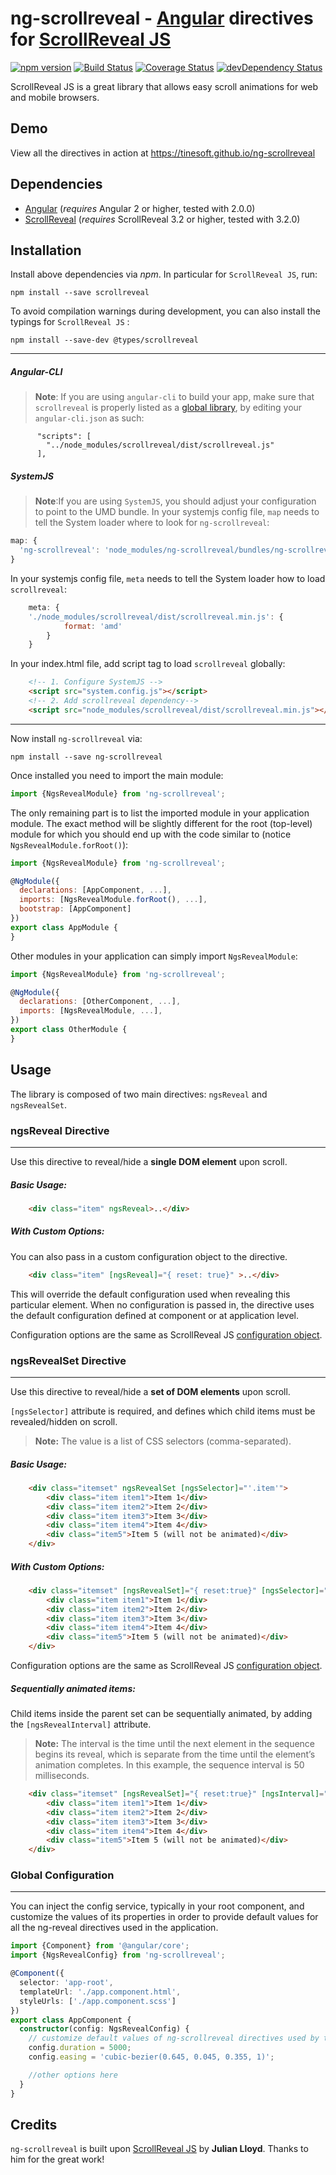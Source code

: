 # ng-scrollreveal - [Angular](http://angular.io/) directives for [ScrollReveal JS](https://scrollrevealjs.org/)

[![npm version](https://badge.fury.io/js/ng-scrollreveal.svg)](https://badge.fury.io/js/ng-scrollreveal)
[![Build Status](https://travis-ci.org/tinesoft/ng-scrollreveal.svg?branch=master)](https://travis-ci.org/tinesoft/ng-scrollreveal)
[![Coverage Status](https://coveralls.io/repos/github/tinesoft/ng-scrollreveal/badge.svg?branch=master)](https://coveralls.io/github/tinesoft/ng-scrollreveal?branch=master)
[![devDependency Status](https://david-dm.org/tinesoft/ng-scrollreveal/dev-status.svg?branch=master)](https://david-dm.org/tinesoft/ng-scrollreveal#info=devDependencies)

ScrollReveal JS is a great library that allows easy scroll animations for web and mobile browsers.

## Demo

View all the directives in action at https://tinesoft.github.io/ng-scrollreveal

## Dependencies
* [Angular](https://angular.io) (*requires* Angular 2 or higher, tested with 2.0.0)
* [ScrollReveal](https://scrollrevealjs.org) (*requires* ScrollReveal 3.2 or higher, tested with 3.2.0)

## Installation
Install above dependencies via *npm*. In particular for `ScrollReveal JS`, run:
```shell
npm install --save scrollreveal
```

To avoid compilation warnings during development, you can also install the typings for `ScrollReveal JS` :
```shell
npm install --save-dev @types/scrollreveal
```


---
##### Angular-CLI
>**Note**: If you are using `angular-cli` to build your app, make sure that `scrollreveal` is properly listed as a [global library](https://github.com/angular/angular-cli#global-library-installation), by editing your `angular-cli.json` as such:
```
      "scripts": [
        "../node_modules/scrollreveal/dist/scrollreveal.js"
      ],
```

##### SystemJS
>**Note**:If you are using `SystemJS`, you should adjust your configuration to point to the UMD bundle.
In your systemjs config file, `map` needs to tell the System loader where to look for `ng-scrollreveal`:
```js
map: {
  'ng-scrollreveal': 'node_modules/ng-scrollreveal/bundles/ng-scrollreveal.min.js',
}
```
In your systemjs config file, `meta` needs to tell the System loader how to load `scrollreveal`:
```js
    meta: {
    './node_modules/scrollreveal/dist/scrollreveal.min.js': {
            format: 'amd'
        }
    }
```
In your index.html file, add script tag to load  `scrollreveal` globally:
```html
    <!-- 1. Configure SystemJS -->
    <script src="system.config.js"></script>
    <!-- 2. Add scrollreveal dependency-->
    <script src="node_modules/scrollreveal/dist/scrollreveal.min.js"></script>
```

---


Now install `ng-scrollreveal` via:
```shell
npm install --save ng-scrollreveal
```

Once installed you need to import the main module:
```js
import {NgsRevealModule} from 'ng-scrollreveal';
```
The only remaining part is to list the imported module in your application module. The exact method will be slightly
different for the root (top-level) module for which you should end up with the code similar to (notice `NgsRevealModule.forRoot()`):
```js
import {NgsRevealModule} from 'ng-scrollreveal';

@NgModule({
  declarations: [AppComponent, ...],
  imports: [NgsRevealModule.forRoot(), ...],  
  bootstrap: [AppComponent]
})
export class AppModule {
}
```

Other modules in your application can simply import `NgsRevealModule`:

```js
import {NgsRevealModule} from 'ng-scrollreveal';

@NgModule({
  declarations: [OtherComponent, ...],
  imports: [NgsRevealModule, ...], 
})
export class OtherModule {
}
```

## Usage

The library is composed of two main directives: `ngsReveal` and `ngsRevealSet`.

### ngsReveal Directive
-----------------------

Use this directive to reveal/hide a **single DOM element** upon scroll.

##### Basic Usage:

```html
    <div class="item" ngsReveal>..</div>
```

##### With Custom Options:

You can also pass in a custom configuration object to the directive.
```html
    <div class="item" [ngsReveal]="{ reset: true}" >..</div>
```
This will override the default configuration used when revealing this particular element.
When no configuration is passed in, the directive uses the default configuration defined at component or at application level.

Configuration options are the same as ScrollReveal JS [configuration object](https://github.com/jlmakes/scrollreveal#2-configuration). 

### ngsRevealSet Directive
---------------------------

Use this directive to reveal/hide a **set of DOM elements** upon scroll.

`[ngsSelector]` attribute is required, and defines which child items must be revealed/hidden on scroll.

>**Note:** The value is a list of CSS selectors (comma-separated).


##### Basic Usage:

```html
    <div class="itemset" ngsRevealSet [ngsSelector]="'.item'">
        <div class="item item1">Item 1</div>
        <div class="item item2">Item 2</div>
        <div class="item item3">Item 3</div>
        <div class="item item4">Item 4</div>
        <div class="item5">Item 5 (will not be animated)</div>
    </div>
```

##### With Custom Options:

```html
    <div class="itemset" [ngsRevealSet]="{ reset:true}" [ngsSelector]="'.item'">
        <div class="item item1">Item 1</div>
        <div class="item item2">Item 2</div>
        <div class="item item3">Item 3</div>
        <div class="item item4">Item 4</div>
        <div class="item5">Item 5 (will not be animated)</div>
    </div>
```
Configuration options are the same as ScrollReveal JS [configuration object](https://github.com/jlmakes/scrollreveal#2-configuration). 

##### Sequentially animated items: 

Child items inside the parent set can be sequentially animated, by adding the `[ngsRevealInterval]` attribute.

>**Note:** The interval is the time until the next element in the sequence begins its reveal, which is separate from the time until the element’s animation completes. In this example, the sequence interval is 50 milliseconds.

```html
    <div class="itemset" [ngsRevealSet]="{ reset:true}" [ngsInterval]="50" [ngsSelector]="'.item'">
        <div class="item item1">Item 1</div>
        <div class="item item2">Item 2</div>
        <div class="item item3">Item 3</div>
        <div class="item item4">Item 4</div>
        <div class="item5">Item 5 (will not be animated)</div>
    </div>

```

### Global Configuration 
------------------------

You can inject the config service, typically in your root component, and customize the values of its properties in order to provide default values for all the ng-reveal directives used in the application.

```ts
import {Component} from '@angular/core';
import {NgsRevealConfig} from 'ng-scrollreveal';

@Component({
  selector: 'app-root',
  templateUrl: './app.component.html',
  styleUrls: ['./app.component.scss']
})
export class AppComponent {
  constructor(config: NgsRevealConfig) {
    // customize default values of ng-scrollreveal directives used by this component tree
    config.duration = 5000;
    config.easing = 'cubic-bezier(0.645, 0.045, 0.355, 1)';

    //other options here
  }
}
```


## Credits

`ng-scrollreveal` is built upon [ScrollReveal JS](https://scrollrevealjs.org) by **Julian Lloyd**. Thanks to him for the great work!
